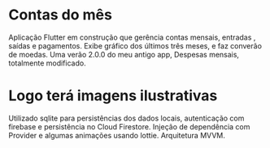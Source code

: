 # Contas do mês

Aplicação Flutter em construção que gerência contas mensais, entradas , saídas e pagamentos. Exibe gráfico dos últimos três meses, e faz converão de moedas. Uma verão 2.0.0 do meu antigo app, Despesas mensais, totalmente modificado.

# Logo terá imagens ilustrativas

Utilizado sqlite para persistências dos dados locais, autenticação com firebase e persistência no Cloud Firestore.
Injeção de dependência com Provider e algumas animações usando lottie. Arquitetura MVVM.  
